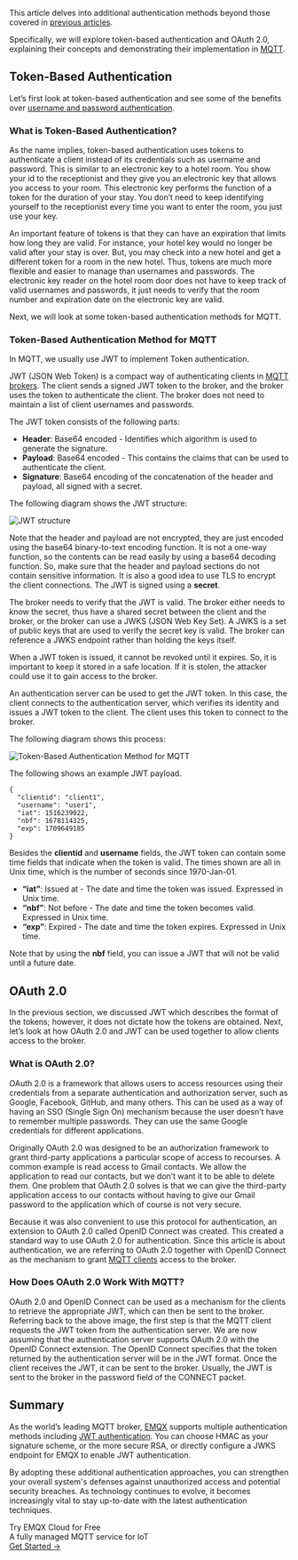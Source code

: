 This article delves into additional authentication methods beyond those covered in [previous articles](https://www.emqx.com/en/blog/leveraging-enhanced-authentication-for-mqtt-security).

Specifically, we will explore token-based authentication and OAuth 2.0, explaining their concepts and demonstrating their implementation in [MQTT](https://www.emqx.com/en/blog/the-easiest-guide-to-getting-started-with-mqtt).

## Token-Based Authentication

Let’s first look at token-based authentication and see some of the benefits over [username and password authentication](https://www.emqx.com/en/blog/securing-mqtt-with-username-and-password-authentication).  

### What is Token-Based Authentication?

As the name implies, token-based authentication uses tokens to authenticate a client instead of its credentials such as username and password. This is similar to an electronic key to a hotel room. You show your id to the receptionist and they give you an electronic key that allows you access to your room. This electronic key performs the function of a token for the duration of your stay. You don’t need to keep identifying yourself to the receptionist every time you want to enter the room, you just use your key. 

An important feature of tokens is that they can have an expiration that limits how long they are valid. For instance, your hotel key would no longer be valid after your stay is over. But, you may check into a new hotel and get a different token for a room in the new hotel. Thus, tokens are much more flexible and easier to manage than usernames and passwords. The electronic key reader on the hotel room door does not have to keep track of valid usernames and passwords, it just needs to verify that the room number and expiration date on the electronic key are valid.

Next, we will look at some token-based authentication methods for MQTT.

### Token-Based Authentication Method for MQTT

In MQTT, we usually use JWT to implement Token authentication.

JWT (JSON Web Token) is a compact way of authenticating clients in [MQTT brokers](https://www.emqx.com/en/blog/the-ultimate-guide-to-mqtt-broker-comparison). The client sends a signed JWT token to the broker, and the broker uses the token to authenticate the client. The broker does not need to maintain a list of client usernames and passwords.  

 The JWT token consists of the following parts:

- **Header**:  Base64 encoded - Identifies which algorithm is used to generate the signature.
- **Payload**:  Base64 encoded - This contains the claims that can be used to authenticate the client.
- **Signature**:  Base64 encoding of the concatenation of the header and payload, all signed with a secret. 

The following diagram shows the JWT structure:

![JWT structure](https://assets.emqx.com/images/9d05f5ef051239d8ed1121d696393d85.jpeg)

Note that the header and payload are not encrypted, they are just encoded using the base64 binary-to-text encoding function. It is not a one-way function, so the contents can be read easily by using a base64 decoding function. So, make sure that the header and payload sections do not contain sensitive information. It is also a good idea to use TLS to encrypt the client connections. The JWT is signed using a **secret**.  

The broker needs to verify that the JWT is valid. The broker either needs to know the secret, thus have a shared secret between the client and the broker, or the broker can use a JWKS (JSON Web Key Set). A JWKS is a set of public keys that are used to verify the secret key is valid. The broker can reference a JWKS endpoint rather than holding the keys itself. 

When a JWT token is issued, it cannot be revoked until it expires. So, it is important to keep it stored in a safe location. If it is stolen, the attacker could use it to gain access to the broker. 

An authentication server can be used to get the JWT token. In this case, the client connects to the authentication server, which verifies its identity and issues a JWT token to the client. The client uses this token to connect to the broker.  

The following diagram shows this process:

![Token-Based Authentication Method for MQTT](https://assets.emqx.com/images/221320c394fc5847be187cc31ab5b3e4.jpeg)

The following shows an example JWT payload.

```
{
  "clientid": "client1",
  "username": "user1",
  "iat": 1516239022,
  "nbf": 1678114325,
  "exp": 1709649185
}
```

Besides the **clientid** and **username** fields, the JWT token can contain some time fields that indicate when the token is valid. The times shown are all in Unix time, which is the number of seconds since 1970-Jan-01. 

- **“iat”**: Issued at - The date and time the token was issued. Expressed in Unix time.
- **“nbf”**: Not before - The date and time the token becomes valid. Expressed in Unix time.
- **“exp”**: Expired - The date and time the token expires. Expressed in Unix time.

Note that by using the **nbf** field, you can issue a JWT that will not be valid until a future date.  

## OAuth 2.0

In the previous section, we discussed JWT which describes the format of the tokens; however, it does not dictate how the tokens are obtained. Next, let’s look at how OAuth 2.0 and JWT can be used together to allow clients access to the broker.

### What is OAuth 2.0?

OAuth 2.0 is a framework that allows users to access resources using their credentials from a separate authentication and authorization server, such as Google, Facebook, GitHub, and many others. This can be used as a way of having an SSO (Single Sign On) mechanism because the user doesn’t have to remember multiple passwords. They can use the same Google credentials for different applications. 

Originally OAuth 2.0 was designed to be an authorization framework to grant third-party applications a particular scope of access to recourses. A common example is read access to Gmail contacts. We allow the application to read our contacts, but we don’t want it to be able to delete them. One problem that OAuth 2.0 solves is that we can give the third-party application access to our contacts without having to give our Gmail password to the application which of course is not very secure.

Because it was also convenient to use this protocol for authentication, an extension to OAuth 2.0 called OpenID Connect was created. This created a standard way to use OAuth 2.0 for authentication. Since this article is about authentication, we are referring to OAuth 2.0 together with OpenID Connect as the mechanism to grant [MQTT clients](https://www.emqx.com/en/blog/mqtt-client-tools) access to the broker.

### How Does OAuth 2.0 Work With MQTT?

OAuth 2.0 and OpenID Connect can be used as a mechanism for the clients to retrieve the appropriate JWT, which can then be sent to the broker. Referring back to the above image, the first step is that the MQTT client requests the JWT token from the authentication server. We are now assuming that the authentication server supports OAuth 2.0 with the OpenID Connect extension. The OpenID Connect specifies that the token returned by the authentication server will be in the JWT format. Once the client receives the JWT, it can be sent to the broker. Usually, the JWT is sent to the broker in the password field of the CONNECT packet. 

## Summary

As the world’s leading MQTT broker, [EMQX](https://www.emqx.io/) supports multiple authentication methods including [JWT authentication](https://www.emqx.io/docs/en/v5.0/access-control/authn/jwt.html). You can choose HMAC as your signature scheme, or the more secure RSA, or directly configure a JWKS endpoint for EMQX to enable JWT authentication.

By adopting these additional authentication approaches, you can strengthen your overall system's defenses against unauthorized access and potential security breaches. As technology continues to evolve, it becomes increasingly vital to stay up-to-date with the latest authentication techniques.



<section class="promotion">
    <div>
        Try EMQX Cloud for Free
        <div class="is-size-14 is-text-normal has-text-weight-normal">A fully managed MQTT service for IoT</div>
    </div>
    <a href="https://accounts.emqx.com/signup?continue=https://cloud-intl.emqx.com/console/deployments/0?oper=new" class="button is-gradient px-5">Get Started →</a>
</section>
